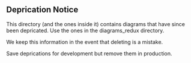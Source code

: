 ## Deprication Notice

This directory (and the ones inside it) contains diagrams that have since been depricated. Use the ones in the diagrams_redux directory.

We keep this information in the event that deleting is a mistake.

Save deprications for development but remove them in production.
